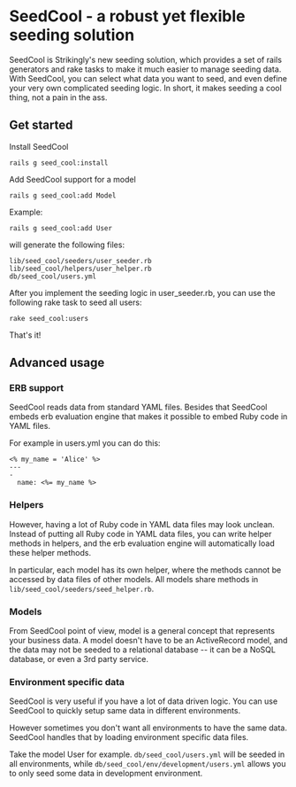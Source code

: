 # SeedCool - a robust yet flexible seeding solution

SeedCool is Strikingly's new seeding solution, which provides a set of rails generators and rake tasks to make it much easier to manage seeding data. With SeedCool, you can select what data you want to seed, and even define your very own complicated seeding logic. In short, it makes seeding a cool thing, not a pain in the ass.

## Get started

Install SeedCool

```
rails g seed_cool:install
```

Add SeedCool support for a model

```
rails g seed_cool:add Model
```

Example:

```
rails g seed_cool:add User
```

will generate the following files:

```
lib/seed_cool/seeders/user_seeder.rb
lib/seed_cool/helpers/user_helper.rb
db/seed_cool/users.yml
```

After you implement the seeding logic in user_seeder.rb, you can use the following rake task to seed all users:

```
rake seed_cool:users
```

That's it!

## Advanced usage

### ERB support

SeedCool reads data from standard YAML files. Besides that SeedCool embeds erb evaluation engine that makes it possible to embed Ruby code in YAML files.

For example in users.yml you can do this:

```
<% my_name = 'Alice' %>
---
-
  name: <%= my_name %>
```

### Helpers

However, having a lot of Ruby code in YAML data files may look unclean. Instead of putting all Ruby code in YAML data files, you can write helper methods in helpers, and the erb evaluation engine will automatically load these helper methods.

In particular, each model has its own helper, where the methods cannot be accessed by data files of other models. All models share methods in ```lib/seed_cool/seeders/seed_helper.rb```.

### Models

From SeedCool point of view, model is a general concept that represents your business data. A model doesn't have to be an ActiveRecord model, and the data may not be seeded to a relational database -- it can be a NoSQL database, or even a 3rd party service.

### Environment specific data

SeedCool is very useful if you have a lot of data driven logic. You can use SeedCool to quickly setup same data in different environments.

However sometimes you don't want all environments to have the same data. SeedCool handles that by loading environment specific data files.

Take the model User for example. ```db/seed_cool/users.yml``` will be seeded in all environments, while ```db/seed_cool/env/development/users.yml``` allows you to only seed some data in development environment.
